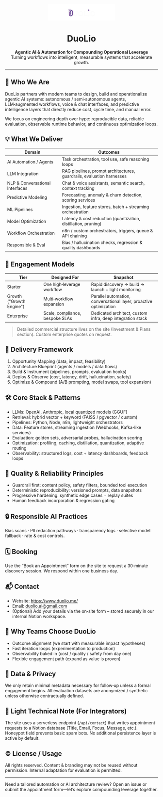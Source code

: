 <div align="center">
   <a href="https://www.duolio.me/" target="_blank" rel="noopener">
      <img src="DUOLIO.png" alt="DuoLio logo" width="220" />
   </a>
  
   # DuoLio
   **Agentic AI & Automation for Compounding Operational Leverage**  
   Turning workflows into intelligent, measurable systems that accelerate growth.
</div>

---

## 🚀 Who We Are
DuoLio partners with modern teams to design, build and operationalize agentic AI systems: autonomous / semi‑autonomous agents, LLM‑augmented workflows, voice & chat interfaces, and predictive intelligence layers that directly reduce cost, cycle time, and manual error.

We focus on engineering depth over hype: reproducible data, reliable evaluation, observable runtime behavior, and continuous optimization loops.

## 💡 What We Deliver
| Domain | Outcomes |
|--------|----------|
| AI Automation / Agents | Task orchestration, tool use, safe reasoning loops |
| LLM Integration | RAG pipelines, prompt architectures, guardrails, evaluation harnesses |
| NLP & Conversational Interfaces | Chat & voice assistants, semantic search, context tracking |
| Predictive Modeling | Forecasting, anomaly & churn detection, scoring services |
| ML Pipelines | Ingestion, feature stores, batch + streaming orchestration |
| Model Optimization | Latency & cost reduction (quantization, distillation, pruning) |
| Workflow Orchestration | n8n / custom orchestrators, triggers, queue & API chaining |
| Responsible & Eval | Bias / hallucination checks, regression & quality dashboards |

## 🧭 Engagement Models
| Tier | Designed For | Snapshot |
|------|--------------|----------|
| Starter | One high‑leverage workflow | Rapid discovery → build → launch + light monitoring |
| Growth ("Growth Engine") | Multi‑workflow expansion | Parallel automation, conversational layer, proactive optimization |
| Enterprise | Scale, compliance, bespoke SLAs | Dedicated architect, custom infra, deep integration stack |

> Detailed commercial structure lives on the site (Investment & Plans section). Custom enterprise quotes on request.

## 🔁 Delivery Framework
1. Opportunity Mapping (data, impact, feasibility)  
2. Architecture Blueprint (agents / models / data flows)  
3. Build & Instrument (pipelines, prompts, evaluation hooks)  
4. Deploy & Observe (cost, latency, drift, hallucination, safety)  
5. Optimize & Compound (A/B prompting, model swaps, tool expansion)  

## 🛠 Core Stack & Patterns
- LLMs: OpenAI, Anthropic, local quantized models (GGUF)  
- Retrieval: hybrid vector + keyword (FAISS / pgvector / custom)  
- Pipelines: Python, Node, n8n, lightweight orchestrators  
- Data: Feature stores, streaming ingestion (Webhooks, Kafka-like services)  
- Evaluation: golden sets, adversarial probes, hallucination scoring  
- Optimization: profiling, caching, distillation, quantization, adaptive routing  
- Observability: structured logs, cost + latency dashboards, feedback loops  

## 🧪 Quality & Reliability Principles
- Guardrail first: content policy, safety filters, bounded tool execution  
- Deterministic reproducibility: versioned prompts, data snapshots  
- Progressive hardening: synthetic edge cases + replay suites  
- Human feedback incorporation & regression gating  

## 🔒 Responsible AI Practices
Bias scans · PII redaction pathways · transparency logs · selective model fallback · rate & cost controls.

## 🗓 Booking
Use the “Book an Appointment” form on the site to request a 30‑minute discovery session. We respond within one business day.

## 📬 Contact
- Website: https://www.duolio.me/  
- Email: duolio.ai@gmail.com  
- (Optional) Add your details via the on‑site form – stored securely in our internal Notion workspace.

## 🤝 Why Teams Choose DuoLio
- Outcome alignment (we start with measurable impact hypotheses)  
- Fast iteration loops (experimentation to production)  
- Observability baked in (cost / quality / safety from day one)  
- Flexible engagement path (expand as value is proven)  

## 🔐 Data & Privacy
We only retain minimal metadata necessary for follow‑up unless a formal engagement begins. All evaluation datasets are anonymized / synthetic unless otherwise contractually defined.

## 🧾 Light Technical Note (For Integrators)
The site uses a serverless endpoint (`/api/contact`) that writes appointment requests to a Notion database (Title, Email, Focus, Message, etc.). Honeypot field prevents basic spam bots. No additional persistence layer is active by default.

## © License / Usage
All rights reserved. Content & branding may not be reused without permission. Internal adaptation for evaluation is permitted.

---
Need a tailored automation or AI architecture review? Open an issue or submit the appointment form—let’s explore compounding leverage together.